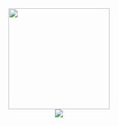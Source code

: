<div id="header" align="center">
	<a href="https://media2.giphy.com/media/HqviJ4tOO64QVu8wsu/200.gif">
		<img src="https://media2.giphy.com/media/HqviJ4tOO64QVu8wsu/200.gif" width="200"/>
	</a>
</div>
<div align="center">
	<a href="https://www.youtube.com/channel/UCzXKCmQJmO3D3gCOCD-ticQ/featured">
    <img src="https://komarev.com/ghpvc/?username=DMGHa"/>
	</a>
</div>
